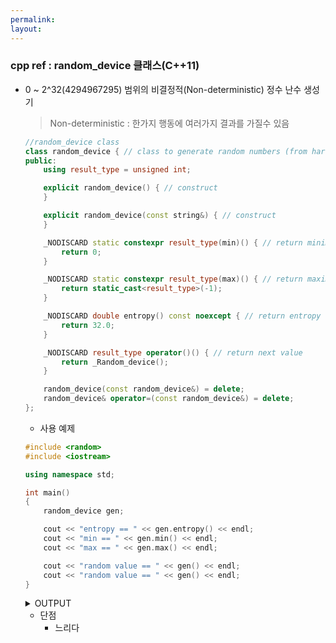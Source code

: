 ```yaml
---
permalink: 
layout:
---
```

### cpp ref : random_device 클래스(C++11)
- 0 ~ 2^32(4294967295) 범위의 비결정적(Non-deterministic) 정수 난수 생성기
    > Non-deterministic : 한가지 행동에 여러가지 결과를 가질수 있음

    ```cpp
    //random_device class
    class random_device { // class to generate random numbers (from hardware where available)
    public:
        using result_type = unsigned int;

        explicit random_device() { // construct
        }

        explicit random_device(const string&) { // construct
        }

        _NODISCARD static constexpr result_type(min)() { // return minimum possible generated value
            return 0;
        }

        _NODISCARD static constexpr result_type(max)() { // return maximum possible generated value
            return static_cast<result_type>(-1);
        }

        _NODISCARD double entropy() const noexcept { // return entropy of random number source
            return 32.0;
        }

        _NODISCARD result_type operator()() { // return next value
            return _Random_device();
        }

        random_device(const random_device&) = delete;
        random_device& operator=(const random_device&) = delete;
    };
    ```
    - 사용 예제

    ```cpp
    #include <random>
    #include <iostream>

    using namespace std;

    int main()
    {
        random_device gen;

        cout << "entropy == " << gen.entropy() << endl;
        cout << "min == " << gen.min() << endl;
        cout << "max == " << gen.max() << endl;

        cout << "random value == " << gen() << endl;
        cout << "random value == " << gen() << endl;
    }
    ```
    <details><summary>OUTPUT</summary>

        entropy == 32
        min == 0  
        max == 4294967295  
        a random value == 2378414971
        a random value == 3633694716
    </details>

    - 단점
        - 느리다
